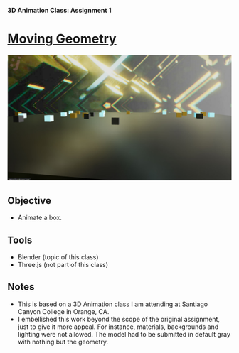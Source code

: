 **3D Animation Class: Assignment 1**
# [Moving Geometry](https://joerhoney.github.io/moving-geometry/)

![Screenshot of snowman](https://github.com/joerhoney/threejs-blender/blob/main/geometry-screenshot.jpg)

## Objective
* Animate a box.

## Tools
* Blender (topic of this class)
* Three.js (not part of this class)

## Notes
* This is based on a 3D Animation class I am attending at Santiago Canyon College in Orange, CA.
* I embellished this work beyond the scope of the original assignment, just to give it more appeal. For instance, materials, backgrounds and lighting were not allowed. The model had to be submitted in default gray with nothing but the geometry.
